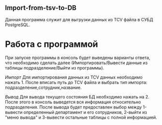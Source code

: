 ## Import-from-tsv-to-DB
Данная программа служит для выгрузки данных из TCV файла в СУБД PostgreSQL.

# Работа с программой
При запуске программы в консоль будет выведены варианты ответа, что необходимо сделать далее (Импортировать/Вывести данные из таблицы подразделение/Выйти из программы).

*Импорт* Для импортирования данных из TCV данных необходимо нажать 1. После вписать путь до TCV файла и выбрать тип импорта: подразделение,сотрудник,название.  
  
*Вывод* Для вывода текущего состояния БД необходимо нажать на 2. После этого в консоль выведется вся информация относительно подразделения. После вывода будет предоставлен выбор между 1-вывести определенный департамент и его сотрудников, 2-выйти из "меню вывода" и 3-вывести остальные таблицы с полной информацией.
